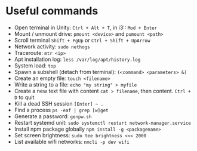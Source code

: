 Useful commands 
===============

- Open terminal in Unity: `Ctrl + Alt + T`, in i3:: `Mod + Enter`
- Mount / unmount drive: `pmount <device>` and `pumount <path>`
- Scroll terminal `Shift + PgUp` or `Ctrl + Shift + UpArrow`
- Network activity: `sudo nethogs`
- Traceroute: `mtr <ip>`
- Apt installation log: `less /var/log/apt/history.log`
- System load: `top` 
- Spawn a subshell (detach from terminal): `(<command> <parameters> &)`
- Create an empty file: `touch <filename>`
- Write a string to a file: `echo "my string" > myfile`
- Create a new text file with content `cat > filename`, then content. `Ctrl + D` to quit
- Kill a dead SSH session `[Enter] ~ .`
- Find a process `ps -eaf | grep [w]get`
- Generate a password: `genpw.sh`
- Restart systemd unit: `sudo systemctl restart network-manager.service`
- Install npm package globally `npm install -g <packagename>`
- Set screen brightness: `sudo tee brightness <<< 2000`
- List available wifi networks: `nmcli -p dev wifi`
